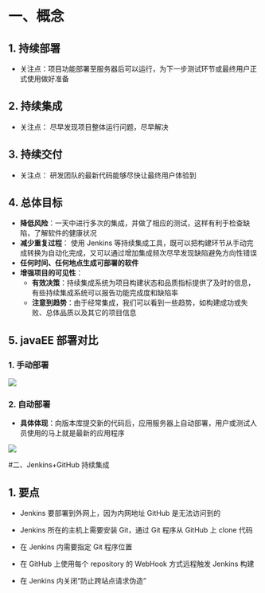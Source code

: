 # 一、概念

## 1. 持续部署

- 关注点：项目功能部署至服务器后可以运行，为下一步测试环节或最终用户正式使用做好准备

## 2. 持续集成

- 关注点： 尽早发现项目整体运行问题，尽早解决

## 3. 持续交付

- 关注点： 研发团队的最新代码能够尽快让最终用户体验到

## 4. 总体目标

- **降低风险**：一天中进行多次的集成，并做了相应的测试，这样有利于检查缺陷，了解软件的健康状况
- **减少重复过程**：  使用 Jenkins 等持续集成工具，既可以把构建环节从手动完成转换为自动化完成，又可以通过增加集成频次尽早发现缺陷避免方向性错误
- **任何时间、任何地点生成可部署的软件**
- **增强项目的可见性**： 
  - **有效决策**：持续集成系统为项目构建状态和品质指标提供了及时的信息，有些持续集成系统可以报告功能完成度和缺陷率
  - **注意到趋势**：由于经常集成，我们可以看到一些趋势，如构建成功或失败、总体品质以及其它的项目信息

## 5. javaEE 部署对比

### 1. 手动部署

![](../pics/jekins/jekins1_1.png)

### 2. 自动部署

- **具体体现**：向版本库提交新的代码后，应用服务器上自动部署，用户或测试人员使用的马上就是最新的应用程序

![](../pics/jekins/jekins1_2.png)

#二、Jenkins+GitHub 持续集成

## 1. 要点

- Jenkins 要部署到外网上，因为内网地址 GitHub 是无法访问到的
- Jenkins 所在的主机上需要安装 Git，通过 Git 程序从 GitHub 上 clone 代码
- 在 Jenkins 内需要指定 Git 程序位置

- 在 GitHub 上使用每个 repository 的 WebHook 方式远程触发 Jenkins 构建
- 在 Jenkins 内关闭“防止跨站点请求伪造”









































